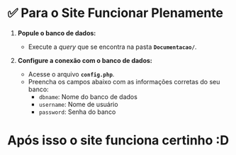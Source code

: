 # ✅ Para o Site Funcionar Plenamente

1. **Popule o banco de dados:**
   - Execute a *query* que se encontra na pasta **`Documentacao/`**.

2. **Configure a conexão com o banco de dados:**
   - Acesse o arquivo **`config.php`**.
   - Preencha os campos abaixo com as informações corretas do seu banco:
     - `dbname`: Nome do banco de dados
     - `username`: Nome de usuário
     - `password`: Senha do banco

# Após isso o site funciona certinho :D